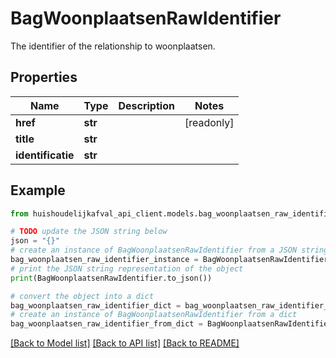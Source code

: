 # BagWoonplaatsenRawIdentifier

The identifier of the relationship to woonplaatsen.

## Properties

Name | Type | Description | Notes
------------ | ------------- | ------------- | -------------
**href** | **str** |  | [readonly] 
**title** | **str** |  | 
**identificatie** | **str** |  | 

## Example

```python
from huishoudelijkafval_api_client.models.bag_woonplaatsen_raw_identifier import BagWoonplaatsenRawIdentifier

# TODO update the JSON string below
json = "{}"
# create an instance of BagWoonplaatsenRawIdentifier from a JSON string
bag_woonplaatsen_raw_identifier_instance = BagWoonplaatsenRawIdentifier.from_json(json)
# print the JSON string representation of the object
print(BagWoonplaatsenRawIdentifier.to_json())

# convert the object into a dict
bag_woonplaatsen_raw_identifier_dict = bag_woonplaatsen_raw_identifier_instance.to_dict()
# create an instance of BagWoonplaatsenRawIdentifier from a dict
bag_woonplaatsen_raw_identifier_from_dict = BagWoonplaatsenRawIdentifier.from_dict(bag_woonplaatsen_raw_identifier_dict)
```
[[Back to Model list]](../README.md#documentation-for-models) [[Back to API list]](../README.md#documentation-for-api-endpoints) [[Back to README]](../README.md)


